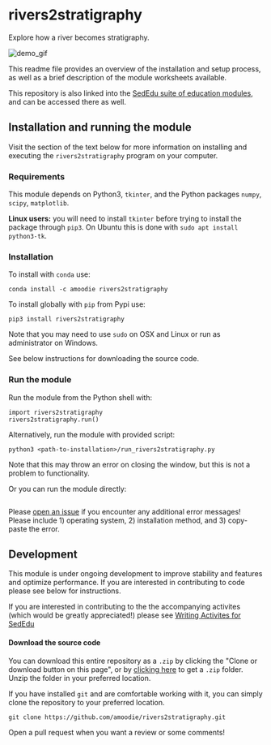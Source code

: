 # rivers2stratigraphy


Explore how a river becomes stratigraphy.


<!--
![demo image](./private/demo.png "Demo of GUI")
-->
<img src="https://github.com/amoodie/rivers2stratigraphy/blob/master/private/rivers2stratigraphy_demo.gif" alt="demo_gif">


This readme file provides an overview of the installation and setup process, as well as a brief description of the module worksheets available.

This repository is also linked into the [SedEdu suite of education modules](https://github.com/amoodie/sededu), and can be accessed there as well.



## Installation and running the module

Visit the section of the text below for more information on installing and executing the `rivers2stratigraphy` program on your computer. 


### Requirements

This module depends on Python3, `tkinter`, and the Python packages `numpy`, `scipy`, `matplotlib`. 

__Linux users:__ you will need to install `tkinter` before trying to install the package through `pip3`.
On Ubuntu this is done with `sudo apt install python3-tk`.


<!--
#### Anaconda installation
It is recommended that you install Anaconda, which is an open source distribution of Python. It comes with many basic scientific libraries, some of which are used in the module. Anaconda can be downloaded at https://www.anaconda.com/download/ for Windows, macOS, and Linux. Please follow the instruction provided in the website as to how to install and setup Python on your computer.

#### Custom Python installation
If you want a more flexible and lightweight Python distribution, you can use whatever your favorite package manager is distributing (e.g., `homebrew` or `apt`), check the [Windows downloads here](https://www.python.org/downloads/windows/), or compile [from source](https://www.python.org/downloads/source/).

Whatever method you choose, you will need to install the dependencies. installation by `pip` is easiest, and probably supported if you used anything but compiling from source.
-->


### Installation

To install with `conda` use:
```
conda install -c amoodie rivers2stratigraphy
```

To install globally with `pip` from Pypi use:
```
pip3 install rivers2stratigraphy
```

Note that you may need to use `sudo` on OSX and Linux or run as administrator on Windows.

See below instructions for downloading the source code.


### Run the module

Run the module from the Python shell with:
```
import rivers2stratigraphy
rivers2stratigraphy.run()
```

Alternatively, run the module with provided script:
```
python3 <path-to-installation>/run_rivers2stratigraphy.py
```

Note that this may throw an error on closing the window, but this is not a problem to functionality.

Or you can run the module directly:
```

```

Please [open an issue](https://github.com/amoodie/rivers2stratigraphy/issues) if you encounter any additional error messages! 
Please include 1) operating system, 2) installation method, and 3) copy-paste the error.



## Development

This module is under ongoing development to improve stability and features and optimize performance.
If you are interested in contributing to code please see below for instructions.

If you are interested in contributing to the the accompanying activites (which would be greatly appreciated!) please see [Writing Activites for SedEdu](https://github.com/amoodie/sededu/blob/develop/docs/writing_activities.md)

#### Download the source code

You can download this entire repository as a `.zip` by clicking the "Clone or download button on this page", or by [clicking here](https://github.com/amoodie/rivers2stratigraphy/archive/master.zip) to get a `.zip` folder. Unzip the folder in your preferred location.

If you have installed `git` and are comfortable working with it, you can simply clone the repository to your preferred location.

```
git clone https://github.com/amoodie/rivers2stratigraphy.git
```

Open a pull request when you want a review or some comments!
